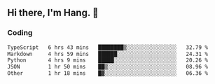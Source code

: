 ## Hi there, I'm Hang. 👋

### Coding

<!--START_SECTION:waka-->

```txt
TypeScript   6 hrs 43 mins   ████████▒░░░░░░░░░░░░░░░░   32.79 %
Markdown     4 hrs 59 mins   ██████░░░░░░░░░░░░░░░░░░░   24.31 %
Python       4 hrs 9 mins    █████░░░░░░░░░░░░░░░░░░░░   20.26 %
JSON         1 hr 50 mins    ██▒░░░░░░░░░░░░░░░░░░░░░░   08.96 %
Other        1 hr 18 mins    █▓░░░░░░░░░░░░░░░░░░░░░░░   06.36 %
```

<!--END_SECTION:waka-->
